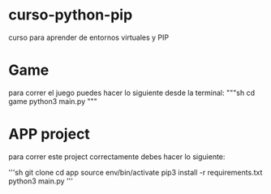 # curso-python-pip
curso para aprender de entornos virtuales y PIP

# Game 
para correr el juego puedes hacer lo siguiente desde la terminal: 
"""sh
cd game
python3 main.py
"""

# APP project
para correr este project correctamente debes hacer lo siguiente:

'''sh
git clone
cd app
source env/bin/activate
pip3 install -r requirements.txt
python3 main.py
'''

